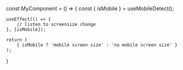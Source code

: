 const MyComponent = () => {
	const { isMobile } = useMobileDetect();

	useEffect(() => {
		// listen to screensize change
	}, [isMobile]);

	return (
		{ isMobile ? 'mobile screen size' : 'no mobile screen size' }
	);
}
